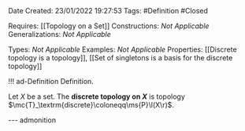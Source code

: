 <br />
<br />

Date Created: 23/01/2022 19:27:53
Tags: #Definition #Closed 

Requires: [[Topology on a Set]]
Constructions: _Not Applicable_
Generalizations: _Not Applicable_

Types: _Not Applicable_
Examples: _Not Applicable_ 
Properties: [[Discrete topology is a topology]], [[Set of singletons is a basis for the discrete topology]]

!!! ad-Definition Definition.

Let $X$ be a set. The **discrete topology on $X$** is topology $\mc{T}_\textrm{discrete}\coloneqq\ms{P}\l(X\r)$.

--- admonition
